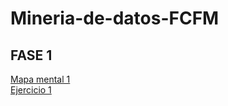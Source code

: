 # Mineria-de-datos-FCFM
## FASE 1  
[Mapa mental 1](https://github.com/Ragres/Mineria-de-datos-FCFM/blob/master/Mapa_mental_Alanis_Mares_1821920.pdf)  
[Ejercicio 1](https://github.com/Ragres/Mineria-de-datos-FCFM/blob/master/Laboratorio%201%20MD%20(1).ipynb)
